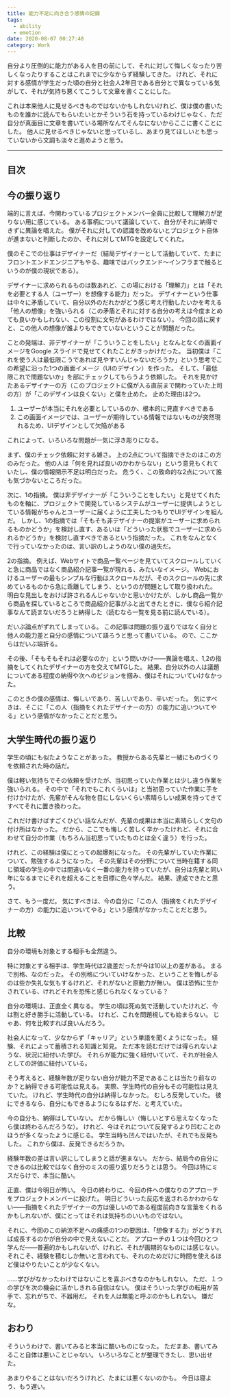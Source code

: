 ```yaml
---
title: 能力不足に向き合う感情の記録
tags:
  - ability
  - emotion
date: 2020-08-07 00:27:48
category: Work
---
```


自分より圧倒的に能力がある人を目の前にして、それに対して悔しくなったり苦しくなったりすることはこれまでに少なからず経験してきた。
けれど、それに対する感情が学生だった頃の自分と社会人2年目である自分とで異なっている気がして、それが気持ち悪くてこうして文章を書くことにした。

これは本来他人に見せるべきものではないかもしれないけれど、僕は僕の書いたものを誰かに読んでもらいたいとかそういう石を持っているわけじゃなく、ただ自分が真面目に文章を書いている場所なんてそんなにないからここに書くことにした。
他人に見せるべきじゃないと思っているし、あまり見てほしいとも思っていないから文調も淡々と進めようと思う。

<!-- more -->

---

## 目次

<!-- toc -->

## 今の振り返り

端的に言えば、今関わっているプロジェクトメンバー全員に比較して理解力が足りない用に感じている。
ある事柄について議論していて、自分がそれに納得できずに異論を唱えた。
僕がそれに対しての認識を改めないとプロジェクト自体が進まないと判断したのか、それに対してMTGを設定してくれた。

僕のそこでの仕事はデザイナーだ（結局デザイナーとして活動していて、たまにフロントエンドエンジニアもやる、趣味ではバックエンド〜インフラまで触るというのが僕の現状である）。

デザイナーに求められるものは数あれど、この場における「理解力」とは「それを必要とする人（ユーザー）を想像する能力」だった。
デザイナーという仕事は中々に矛盾していて、自分以外のだれかがどう感じ考え行動したいかを考える「他人の想像」を強いられる（この矛盾とそれに対する自分の考えは今度まとめても良いかもしれない、この役割に文句があるわけではない）。
今回の話に戻すと、この他人の想像が誰よりもできていないということが問題だった。

ことの発端は、非デザイナーが「こういうことをしたい」となんとなくの画面イメージをGoogle スライドで見せてくれたことがきっかけだった。
当初僕は「これを使う人は最低限こうであれば見やすいんじゃないだろうか」という思考でこの希望に沿った1つの画面イメージ（UIのデザイン）を作った。
そして、「最低限これで問題ないか」を部にチェックしてもらうよう依頼した。
それを見かけたあるデザイナーの方（このプロジェクトに僕が入る直前まで関わっていた上司の方）が「このデザインは良くない」と僕を止めた。
止めた理由は2つ。

1. ユーザーが本当にそれを必要としているのか、根本的に見直すべきである
2. この画面イメージでは、ユーザーが期待している情報ではないものが突然現れるため、UIデザインとして欠陥がある

これによって、いろいろな問題が一気に浮き彫りになる。

まず、僕のチェック依頼に対する雑さ。
上の2点について指摘できたのはこの方のみだった。
他の人は「何を見れば良いのかわからない」という意見もくれていたし、僕の情報開示不足は明白だった。
危うく、この致命的な2点について誰も気づかないところだった。

次に、1の指摘。
僕は非デザイナーが「こういうことをしたい」と見せてくれたものを軸に、プロジェクトで開発しているシステムがユーザーに提供しようとしている情報がちゃんとユーザーに届くように工夫したつもりでUIデザインを組んだ。
しかし、1の指摘では「そもそも非デザイナーの提案がユーザーに求められるものかどうか」を検討し直す、あるいは「どういった状態でユーザーに求められるかどうか」を検討し直すべきであるという指摘だった。
これをなんとなくで行っていなかったのは、言い訳のしようのない僕の過失だ。

2の指摘。
例えば、Webサイトで商品一覧ページを見ていてスクロールしていくと急に商品ではなく商品紹介記事一覧が現れる、みたいなイメージ。
Webにおけるユーザーの最もシンプルな行動はスクロールだが、そのスクロールの先に求めているものから急に乖離してしまう、というのが問題として取り扱われた。
明白な見出しをおけば許されるんじゃないかと思いかけたが、しかし商品一覧から商品を探しているところで商品紹介記事がふと出てきたときに、僕なら紹介記事なんて読まないだろうと納得した（読むなら一覧を見る前に読んでいる）。

だいぶ論点がずれてしまっている。
この記事は問題の振り返りではなく自分と他人の能力差と自分の感情について語ろうと思って書いている。
ので、ここからはだいぶ端折る。

その後、「そもそもそれは必要なのか」という問いかけ――異論を唱え、1,2の指摘をしてくれたデザイナーの方を交えてMTGした。
結果、自分以外の人は議題についてある程度の納得や次へのビジョンを掴み、僕はそれについていけなかった。

このときの僕の感情は、悔しいであり、苦しいであり、辛いだった。
気にすべきは、そこに「この人（指摘をくれたデザイナーの方）の能力に追いついてやる」という感情がなかったことだと思う。

## 大学生時代の振り返り

学生の頃にも似たようなことがあった。
教授からある先輩と一緒にものづくりを依頼された時の話だ。

僕は軽い気持ちでその依頼を受けたが、当初思っていた作業とは少し違う作業を強いられる。
その中で「それでもこれくらいは」と当初思っていた作業に手を付けかけたが、先輩がそんな物を目にしないくらい素晴らしい成果を持ってきてすべてそれに置き換わった。

これだけ書けばすごくひどい話なんだが、先輩の成果は本当に素晴らしく文句の付け所はなかった。
だから、ここでも悔しく苦しく辛かったけれど、それに合わせて自分の作業（もちろん当初思っていたものとは全く違う）を行った。

けれど、この経験は僕にとっての起爆剤になった。
その先輩がしていた作業について、勉強するようになった。
その先輩はその分野について当時在籍する同じ領域の学生の中では間違いなく一番の能力を持っていたが、自分は先輩と同い年になるまでにそれを超えることを目標に色々学んだ。
結果、達成できたと思う。

さて、もう一度だ。
気にすべきは、今の自分に「この人（指摘をくれたデザイナーの方）の能力に追いついてやる」という感情がなかったことだと思う。

## 比較

自分の環境も対象とする相手も全然違う。

特に対象とする相手は、学生時代は2歳差だったが今は10以上の差がある。
まるで別格、なのだった。
その別格についていけなかった、ということを悔しがるのは些か失礼な気もするけれど、それがないと原動力が無い。
僕は恐怖に生かされている、けれどそれを恐怖と感じられなくなっている？

自分の環境は、正直全く異なる。
学生の頃は死ぬ気で活動していたけれど、今は割と好き勝手に活動している。
けれど、これを問題視しても始まらない。
じゃあ、何を比較すれば良いんだろう。

社会人になって、少なからず「キャリア」という単語を聞くようになった。
経験、それによって蓄積される知識と知見。
ただ本を読むだけでは得られないような、状況に紐付いた学び。
それらが能力に強く紐付いていて、それが社会人としての評価に紐付いている。

そう考えると、経験年数が足りない自分が能力不足であることは当たり前なのか？と納得できる可能性は見える。
実際、学生時代の自分もその可能性は見えていた。
けれど、学生時代の自分は納得しなかった。
むしろ反発していた。
彼にできるなら、自分にもできるようになるはずだ、と考えていた。

今の自分も、納得はしていない。
だから悔しい（悔しいとすら思えなくなったら僕は終わるんだろうな）。
けれど、今はそれについて反発するより凹むことのほうが多くなったように感じる。
学生当時も凹んではいたが、それでも反発もした。
これから僕は、反発できるだろうか。

経験年数の差は言い訳にしてしまうと話が進まない。
だから、結局今の自分にできるのは比較ではなく自分のミスの振り返りだろうとは思う。
今回は特にミスだらけで、本当に酷い。

正直、僕は今明日が怖い。
今日の終わりに、今回の件への僕なりのアプローチをプロジェクトメンバーに投げた。
明日どういった反応を返されるかわからない――指摘をくれたデザイナーの方は優しいのである程度前向きな言葉をくれるかもしれないが、僕にとってはそれは気持ちのいいものではない。

それに、今回のこの納涼不足への痛感の1つの要因は、「想像する力」がどうすれば成長するのかが自分の中で見えないことだ。
アプローチの１つは今回ひとつ学んだ――普遍的かもしれないが、けれど、それが画期的なものには感じない。
それこそ、経験を積むしか無いと言われても、それのためだけに時間を使えるほど僕はやりたいことが少なくない。

……学びがなかったわけではないことを喜ぶべきなのかもしれない。
ただ、１つの学びを次の機会に活かしきれる自信はない。
僕はそういった学びの転用が苦手で、忘れがちで、不器用だ。
それを人は無能と呼ぶのかもしれない。
嫌だな。

## おわり

そういうわけで、書いてみると本当に酷いものになった。
ただまあ、書いてみること自体は悪いことじゃない。
いろいろなことが整理できたし、思い出せた。

あまりやることはないだろうけれど、たまには悪くないのかも。
今日は寝よう、もう遅い。